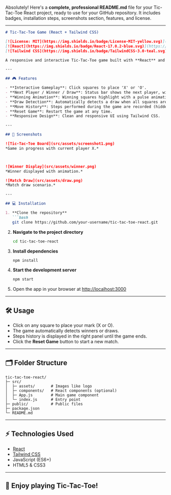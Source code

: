 Absolutely! Here's a **complete, professional README.md** file for your Tic-Tac-Toe React project, ready to use for your GitHub repository. It includes badges, installation steps, screenshots section, features, and license.

---

````markdown
# Tic-Tac-Toe Game (React + Tailwind CSS)

[![License: MIT](https://img.shields.io/badge/License-MIT-yellow.svg)](https://opensource.org/licenses/MIT)  
[![React](https://img.shields.io/badge/React-17.0.2-blue.svg)](https://reactjs.org/)  
[![Tailwind CSS](https://img.shields.io/badge/TailwindCSS-3.0-teal.svg)](https://tailwindcss.com/)

A responsive and interactive Tic-Tac-Toe game built with **React** and **Tailwind CSS**. The game features dynamic animations, move history, winner/draw detection, and a reset functionality.

---

## 🎮 Features

- **Interactive Gameplay**: Click squares to place 'X' or 'O'.
- **Next Player / Winner / Draw**: Status bar shows the next player, winner, or a match draw.
- **Winning Animation**: Winning squares highlight with a pulse animation.
- **Draw Detection**: Automatically detects a draw when all squares are filled.
- **Move History**: Steps performed during the game are recorded (hidden on game over).
- **Reset Game**: Restart the game at any time.
- **Responsive Design**: Clean and responsive UI using Tailwind CSS.

---

## 📸 Screenshots

![Tic-Tac-Toe Board](src/assets/screenshot1.png)  
*Game in progress with current player X.*



![Winner Display](src/assets/winner.png)  
*Winner displayed with animation.*

![Match Draw](src/assets/draw.png)  
*Match draw scenario.*

---

## 💻 Installation

1. **Clone the repository**
   ```bash
   git clone https://github.com/your-username/tic-tac-toe-react.git
````

2. **Navigate to the project directory**

   ```bash
   cd tic-tac-toe-react
   ```
3. **Install dependencies**

   ```bash
   npm install
   ```
4. **Start the development server**

   ```bash
   npm start
   ```
5. Open the app in your browser at [http://localhost:3000](http://localhost:3000)

---

## 🛠️ Usage

* Click on any square to place your mark (X or O).
* The game automatically detects winners or draws.
* Steps history is displayed in the right panel until the game ends.
* Click the **Reset Game** button to start a new match.

---

## 🗂️ Folder Structure

```
tic-tac-toe-react/
├─ src/
│  ├─ assets/       # Images like logo
│  ├─ components/   # React components (optional)
│  ├─ App.js        # Main game component
│  └─ index.js      # Entry point
├─ public/          # Public files
├─ package.json
└─ README.md
```

---

## ⚡ Technologies Used

* [React](https://reactjs.org/)
* [Tailwind CSS](https://tailwindcss.com/)
* JavaScript (ES6+)
* HTML5 & CSS3


---

## 🎉 Enjoy playing Tic-Tac-Toe!


```
